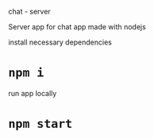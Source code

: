 chat - server

Server app for chat app made with nodejs

install necessary dependencies

# `npm i`

run app locally

# `npm start`